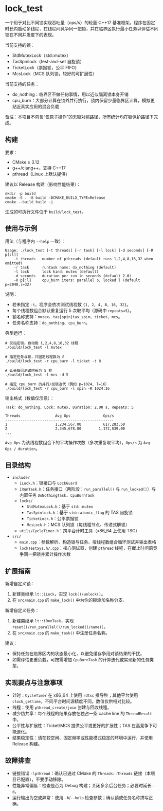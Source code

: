 # lock_test

一个用于对比不同锁实现吞吐量（ops/s）的轻量 C++17 基准框架。程序在固定时长内启动多线程，在线程间竞争同一把锁，并在临界区执行最小任务以评估不同锁在不同并发度下的表现。

当前支持的锁：
- StdMutexLock（std::mutex）
- TasSpinlock（test-and-set 自旋锁）
- TicketLock（票据锁，公平 FIFO）
- McsLock（MCS 队列锁，较好的可扩展性）

当前支持的任务：
- do_nothing：临界区不做任何事情，用以近似隔离锁本身开销
- cpu_burn：大部分计算在锁外并行执行，锁内保留少量临界区计算，模拟更贴近真实应用的混合负载

备注：本项目不包含“仅原子操作”的无锁对照路径，所有统计均在锁保护路径下完成。

## 构建

要求：
- CMake ≥ 3.12
- g++/clang++，支持 C++17
- pthread（Linux 上默认提供）

建议以 Release 构建（影响性能结果）：

```fish
mkdir -p build
cmake -S . -B build -DCMAKE_BUILD_TYPE=Release
cmake --build build -j
```

生成的可执行文件位于 `build/lock_test`。

## 使用与示例

用法（与程序内 `--help` 一致）：

```
Usage: ./lock_test [-t threads] [-r task] [-l lock] [-d seconds] [-R p[:l]]
	-t threads   number of pthreads (default runs 1,2,4,8,16,32 when omitted)
	-r task      runtask name: do_nothing (default)
	-l lock      lock kind: mutex (default)
	-d seconds   duration per run in seconds (default 2.0)
	-R p[:l]     cpu_burn iters: parallel p, locked l (default p=2048,l=32)
```

说明：
- 若未指定 `-t`，程序会依次测试线程数 `{1, 2, 4, 8, 16, 32}`。
- 每个线程数组合默认重复运行 5 次取平均（源码中 `repeats=5`）。
- 锁名称支持：`mutex`、`tas|spin|tas_spin`、`ticket`、`mcs`。
- 任务名称支持：`do_nothing`、`cpu_burn`。

典型运行：

```fish
# 仅指定锁，自动跑 1,2,4,8,16,32 线程
./build/lock_test -l mutex

# 指定任务与锁，并固定线程数为 8
./build/lock_test -r cpu_burn -l ticket -t 8

# 延长每组测试时长为 5 秒
./build/lock_test -l mcs -d 5

# 指定 cpu_burn 的并行/加锁迭代（例如 p=1024, l=16）
./build/lock_test -r cpu_burn -l spin -R 1024:16
```

输出格式（数值仅示意）：

```
Task: do_nothing, Lock: mutex, Duration: 2.00 s, Repeats: 5

Threads                Avg Ops               Ops/s
--------------------------------------------------
1                      1,234,567.00          617,283.50
2                      2,345,678.00        1,172,839.00
...
```

`Avg Ops` 为该线程数组合下的平均操作次数（多次重复取平均），`Ops/s` 为 `Avg Ops / duration`。

## 目录结构

- `include/`
	- `iLock.h`：锁接口与 `LockGuard`
	- `iRunTask.h`：任务接口（两阶段：`run_parallel()` 与 `run_locked()`）与内置任务 `DoNothingTask`、`CpuBurnTask`
	- `locks/`
		- `StdMutexLock.h`：基于 `std::mutex`
		- `TasSpinlock.h`：基于 `std::atomic_flag` 的 TAS 自旋锁
		- `TicketLock.h`：公平票据锁
		- `McsLock.h`：MCS 队列锁（每线程节点、传递式解锁）
	- `utils/CycleTimer.h`：跨平台计时工具（x86_64 上使用 TSC）
- `src/`
	- `main.cpp`：参数解析、构造锁与任务、按线程数组合循环测试并输出表格
	- `lockTestSys.h/.cpp`：核心测试器，创建 `pthread` 线程，在截止时间前竞争同一把锁并累计操作次数

## 扩展指南

新增自定义锁：
1. 新建类继承 `lt::iLock`，实现 `lock()/unlock()`。
2. 在 `src/main.cpp` 的 `make_lock()` 中为你的锁添加名称分支。

新增自定义任务：
1. 新建类继承 `lt::iRunTask`，实现 `reset()/run_parallel()/run_locked()/name()`。
2. 在 `src/main.cpp` 的 `make_task()` 中注册任务名称。

建议：
- 保持任务在临界区内的状态最小化，以避免缓存争用对锁结果的干扰。
- 如需评估更重负载，可按需增加 `CpuBurnTask` 的计算迭代或实现新的任务类型。

## 实现要点与注意事项

- 计时：`CycleTimer` 在 x86_64 上使用 `rdtsc` 推导秒；其他平台使用 `clock_gettime`。不同平台时间源精度不同，数值仅供相对比较。
- 线程：使用 `pthread_create/join` 创建与回收线程。
- 减少伪共享：每个线程的结果存放在独占一条 cache line 的 `ThreadResult` 中。
- 公平性与扩展性：Ticket/MCS 提供公平或更好的扩展性；TAS 在高竞争下可能退化。
- 结果稳定性：请在较空闲、固定频率或性能模式稳定的环境中运行，并使用 Release 构建。

## 故障排查

- 链接错误 `-lpthread`：确认已通过 CMake 的 `Threads::Threads` 链接（本项目已配置），不要手动移除。
- 性能异常偏低：检查是否为 Debug 构建；关闭多余后台任务；必要时延长 `-d`。
- 运行输出为空或异常：使用 `-h`/`--help` 检查参数；确认锁或任务名称拼写正确。

